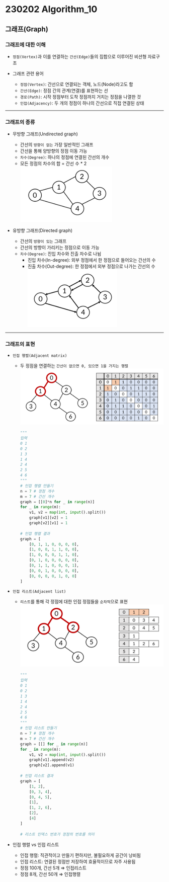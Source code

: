 # 230202 Algorithm_10

## 그래프(Graph)

### 그래프에 대한 이해

- `정점(Vertex)`과 이를 연결하는 `간선(Edge)`들의 집합으로 이루어진 비션형 자료구조

- 그래프 관련 용어
    - `정점(Vertex)`: 간선으로 연결되는 객체, 노드(Node)라고도 함
    - `간선(Edge)`: 정점 간의 관계(연결)를 표현하는 선
    - `경로(Path)`: 시작 정점부터 도착 정점까지 거치는 정점을 나열한 것
    - `인접(Adjacency)`: 두 개의 정점이 하나의 간선으로 직접 연결된 상태

---

### 그래프의 종류

- 무방향 그래프(Undirected graph)
    - 간선의 `방향이 없는` 가장 일반적인 그래프
    - 간선을 통해 양방향의 정점 이동 가능
    - `차수(Degree)`: 하나의 정점에 연결된 간선의 개수
    - 모든 정점의 차수의 합 = 간선 수 * 2
    ![무방향그래프](무방향그래프.jpg)

- 유방향 그래프(Directed graph)
    - 간선의 `방향이 있는` 그래프
    - 간선의 방향이 가리키는 정점으로 이동 가능
    - `차수(Degree)`: 진입 차수와 진출 차수로 나뉨
        - 진입 차수(In-degree): 외부 정점에서 한 정점으로 들어오는 간선의 수
        - 진출 차수(Out-degree): 한 정점에서 외부 정점으로 나가는 간선의 수
    ![유방향그래프](유방향그래프.jpg)

---

### 그래프의 표현

- `인접 행렬(Adjacent matrix)`
    - 두 정점을 연결하는 `간선이 없으면 0, 있으면 1을 가지는 행렬`
    ![인접행렬](인접행렬.jpg)
        ```python
        """
        입력
        0 1
        0 2
        1 3
        1 4
        2 4
        2 5
        4 6
        """
        # 인접 행렬 만들기
        n = 7 # 정점 개수
        m = 7 # 간선 개수
        graph = [[0]*n for _ in range(n)]
        for _ in range(m):
            v1, v2 = map(int, input().split())
            graph[v1][v2] = 1
            graph[v2][v1] = 1
        
        # 인접 행렬 결과
        graph = [
            [0, 1, 1, 0, 0, 0, 0],
            [1, 0, 0, 1, 1, 0, 0],
            [1, 0, 0, 0, 1, 1, 0],
            [0, 1, 0, 0, 0, 0, 0],
            [0, 1, 1, 0, 0, 0, 1],
            [0, 0, 1, 0, 0, 0, 0],
            [0, 0, 0, 0, 1, 0, 0]
        ]
        ```

- `인접 리스트(Adjacent list)`
    - `리스트`를 통해 각 정점에 대한 인접 정점들을 `순차적`으로 표현
    ![인접리스트](인접리스트.jpg)
        ```python
        """
        입력
        0 1
        0 2
        1 3
        1 4
        2 4
        2 5
        4 6
        """
        # 인접 리스트 만들기
        n = 7 # 정점 개수
        m = 7 # 간선 개수
        graph = [[] for _ in range(n)]
        for _ in range(m):
            v1, v2 = map(int, input().split())
            graph[v1].append(v2)
            graph[v2].append(v1)
        
        # 인접 리스트 결과
        graph = [
            [1, 2],
            [0, 3, 4],
            [0, 4, 5],
            [1],
            [1, 2, 6],
            [2],
            [4]
        ]

        # 리스트 인덱스 번호가 정점의 번호를 의미
        ```

- 인접 행렬 vs 인접 리스트
    - 인접 행렬: 직관적이고 만들기 편하지만, 불필요하게 공간이 낭비됨
    - 인접 리스트: 연결된 정점만 저장하여 효율적이므로 자주 사용됨
    - 정점 100개, 간선 5개 ⇒ 인접리스트
    - 정점 8개, 간선 50개 ⇒ 인접행렬